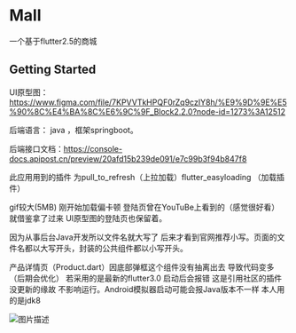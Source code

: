 # Mall

一个基于flutter2.5的商城

## Getting Started

UI原型图：https://www.figma.com/file/7KPVVTkHPQF0rZq9czIY8h/%E9%9D%9E%E5%90%8C%E4%BA%8C%E6%9C%9F_Block2.2.0?node-id=1273%3A12512

后端语言： java ，框架springboot。

后端接口文档：https://console-docs.apipost.cn/preview/20afd15b239de091/e7c99b3f94b847f8





此应用用到的插件 为pull_to_refresh（上拉加载）flutter_easyloading （加载插件）

gif较大(5MB) 刚开始加载偏卡顿 登陆页曾在YouTuBe上看到的（感觉很好看） 就借鉴拿了过来 UI原型图的登陆页也保留着。

因为从事后台Java开发所以文件名就大写了 后来才看到官网推荐小写。页面的文件名都以大写开头，封装的公共组件都以小写开头。

产品详情页（Product.dart）因底部弹框这个组件没有抽离出去 导致代码变多（后期会优化）
若采用的是最新的flutter3.0 启动后会报错 这是引用社区的插件没更新的缘故 不影响运行。Android模拟器启动可能会报Java版本不一样 本人用的是jdk8



![图片描述](https://github.com/miao4410/mall/blob/main/mall.gif)
